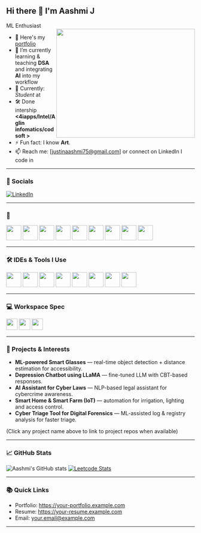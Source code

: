 ## Hi there 👋 I'm Aashmi J

 ML Enthusiast  
<img align="right" width="370" height="290" src="https://www.google.com/imgres?q=student%20online%20learning%20gif&imgurl=https%3A%2F%2Fcdn.dribbble.com%2Fuserupload%2F25043962%2Ffile%2Foriginal-ca87df75747127e38c2049c72e374e5b.gif&imgrefurl=https%3A%2F%2Fdribbble.com%2Fshots%2F7466903-Hello-Dribbble&docid=CErQ49nRu_G7iM&tbnid=yFRHE3_V7mgf-M&vet=12ahUKEwjO952m1dyPAxWAxDgGHQUxAuEQM3oECC0QAA..i&w=800&h=600&hcb=2&ved=2ahUKEwjO952m1dyPAxWAxDgGHQUxAuEQM3oECC0QAA">

- 🔭 Here's my [portfolio](https://your-portfolio.example.com)  
- 🌱 I’m currently learning & teaching **DSA** and integrating **AI** into my workflow  
- 💼 Currently: *Student* at **<Karunya Istitute of Science and Technology>**  
- 🛠 Done intership  **<4iapps/Intel/Aglin infomatics/codsoft >**
- ⚡ Fun fact: I know **Art**.  
- 📫 Reach me: [justinaashmi75@gmail.com] or connect on LinkedIn
 I code in
---

### 🔗 Socials

[![LinkedIn](https://img.shields.io/badge/LinkedIn-0077B5?style=for-the-badge&logo=linkedin&logoColor=white)](linkedin.com/in/aashmi-j-0b9a59298)

---

### 🧰
<img height="40" src="https://img.icons8.com/color/48/000000/python.png" /> <img height="40" src="https://img.icons8.com/color/48/000000/c-programming.png" />  <img height="40" src="https://img.icons8.com/color/48/000000/java-coffee-cup-logo.png" /> <img height="40" src="https://img.icons8.com/color/48/000000/html-5.png" /> <img height="40" src="https://img.icons8.com/color/48/000000/css3.png" /> 
<img height="40" src="https://img.icons8.com/color/48/000000/tensorflow.png"/> <img height="40" src="https://img.icons8.com/fluent/48/000000/arduino.png"/>   <img height="40" src="https://img.icons8.com/color/48/000000/mysql-logo.png"/> <img height="40" src="https://img.icons8.com/color/48/000000/mongodb.png"/>

---

### 🛠 IDEs & Tools I Use
<img height="40" src="https://img.icons8.com/color/48/000000/visual-studio-code-2019.png"/> <img height="40" src="https://img.icons8.com/color/48/000000/pycharm.png"/> <img height="40" src="https://img.icons8.com/color/48/000000/git.png"/> <img height="40" src="https://img.icons8.com/dusk/64/000000/anaconda.png"/> <img height="40" src="https://img.icons8.com/officel/480/null/java-eclipse.png"/> <img height="40" src="https://img.icons8.com/color/48/000000/figma--v1.png"/> <img height="40" src="https://img.shields.io/badge/Netlify-00C7B7?style=for-the-badge&logo=netlify&logoColor=white"/> <img height="40" src="https://img.shields.io/badge/Adobe%20XD-FF61F6?style=for-the-badge&logo=Adobe%20XD&logoColor=white"/>

---

### 💻 Workspace Spec
<img height="30" src="https://img.shields.io/badge/MacBook-Pro_M1-ED1C24?style=for-the-badge&logo=apple&logoColor=white"/> <img height="30" src="https://img.shields.io/badge/NVIDIA-GTX1650-76B900?style=for-the-badge&logo=nvidia&logoColor=white"/> <img height="30" src="https://img.shields.io/badge/AMD-Ryzen_5_4600H-ED1C24?style=for-the-badge&logo=amd&logoColor=white"/>

---

### 🔭 Projects & Interests
- **ML-powered Smart Glasses** — real-time object detection + distance estimation for accessibility.  
- **Depression Chatbot using LLaMA** — fine-tuned LLM with CBT-based responses.  
- **AI Assistant for Cyber Laws** — NLP-based legal assistant for cybercrime awareness.  
- **Smart Home & Smart Farm (IoT)** — automation for irrigation, lighting and access control.  
- **Cyber Triage Tool for Digital Forensics** — ML-assisted log & registry analysis for faster triage.

(Click any project name above to link to project repos when available)

---

### 📈 GitHub Stats
<!-- Replace `your-github-username` with your GitHub username to enable these widgets -->
![Aashmi's GitHub stats](https://github-readme-stats.vercel.app/api?username=your-github-username&theme=dark&show_icons=true&hide=issues,contribs)
[![Leetcode Stats](https://leetcard.jacoblin.cool/your-leetcode-username?ext=contest&theme=dark)](https://leetcode.com/your-leetcode-username)

---

### 📚 Quick Links
- Portfolio: https://your-portfolio.example.com  
- Resume: https://your-resume.example.com  
- Email: your.email@example.com

---




